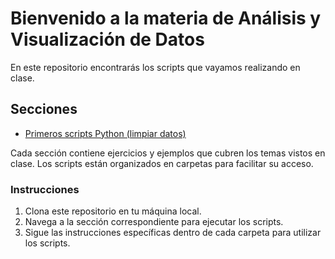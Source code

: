 ﻿# Bienvenido a la materia de Análisis y Visualización de Datos

En este repositorio encontrarás los scripts que vayamos realizando en clase.

## Secciones

- [Primeros scripts Python (limpiar datos)](./primeros-scripts-python)

Cada sección contiene ejercicios y ejemplos que cubren los temas vistos en clase. Los scripts están organizados en carpetas para facilitar su acceso.

### Instrucciones

1. Clona este repositorio en tu máquina local.
2. Navega a la sección correspondiente para ejecutar los scripts.
3. Sigue las instrucciones específicas dentro de cada carpeta para utilizar los scripts.

